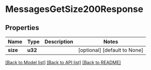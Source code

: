 # MessagesGetSize200Response

## Properties

| Name     | Type    | Description | Notes                        |
| -------- | ------- | ----------- | ---------------------------- |
| **size** | **u32** |             | [optional] [default to None] |

[[Back to Model list]](../README.md#documentation-for-models) [[Back to API list]](../README.md#documentation-for-api-endpoints) [[Back to README]](../README.md)
